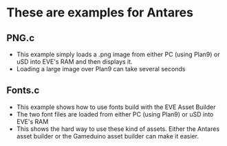 # These are examples for Antares

## PNG.c
- This example simply loads a .png image from either PC (using Plan9) or uSD into EVE's RAM and then displays it.
- Loading a large image over Plan9 can take several seconds
## Fonts.c
- This example shows how to use fonts build with the EVE Asset Builder
- The two font files are loaded from either PC (using Plan9) or uSD into EVE's RAM
- This shows the hard way to use these kind of assets.  Either the Antares asset builder or the Gameduino asset builder can make it easier. 

